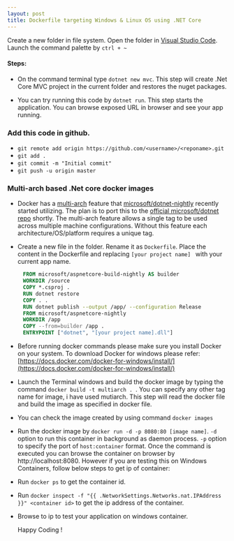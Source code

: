 ```yaml
---
layout: post
title: Dockerfile targeting Windows & Linux OS using .NET Core
---
```


Create a new folder in file system. Open the folder in [Visual Studio Code](https://code.visualstudio.com/). Launch the command palette by ``` ctrl + ~ ```

#### Steps:

* On the command terminal type ``` dotnet new mvc ```. This step will create .Net Core MVC project in the current folder and restores the nuget packages.

* You can try running this code by ``` dotnet run ```. This step starts the application. You can browse exposed URL in browser and see your app running.

### Add this code in github. 
* ``` git remote add origin https://github.com/<username>/<reponame>.git ```
* ``` git add . ```
* ``` git commit -m "Initial commit" ```
* ``` git push -u origin master ```

### Multi-arch based .Net core docker images
* Docker has a [multi-arch](https://github.com/moby/moby/issues/15866) feature that [microsoft/dotnet-nightly](https://hub.docker.com/r/microsoft/dotnet-nightly/) recently started utilizing. The plan is to port this to the [official microsoft/dotnet repo](https://hub.docker.com/r/microsoft/dotnet/) shortly. The multi-arch feature allows a single tag to be used across multiple machine configurations. Without this feature each architecture/OS/platform requires a unique tag. 

* Create a new file in the folder. Rename it as ``` Dockerfile ```. Place the content in the Dockerfile and replacing ```[your project name] ``` with your current app name.

 ``` dockerfile
      FROM microsoft/aspnetcore-build-nightly AS builder
      WORKDIR /source
      COPY *.csproj .
      RUN dotnet restore
      COPY . .
      RUN dotnet publish --output /app/ --configuration Release
      FROM microsoft/aspnetcore-nightly
      WORKDIR /app
      COPY --from=builder /app .
      ENTRYPOINT ["dotnet", "[your project name].dll"]
  ```
* Before running docker commands please make sure you install Docker on your system. To download Docker for windows please refer:[https://docs.docker.com/docker-for-windows/install/](https://docs.docker.com/docker-for-windows/install/) 

* Launch the Terminal windows and build the docker image by typing the command ```docker build -t multiarch . ```. You can specify any other tag name for image,  i have used mutiarch. This step will read the docker file and build the image as specified in docker file. 

* You can check the image created by using command ``` docker images ```

* Run the docker image by ``` docker run -d -p 8080:80 [image name] ```. ``` -d ``` option to run this container in background as daemon process.  ` -p ` option to specify the port of `host:container` format. Once the command is executed you can browse the container on browser by http://localhost:8080. However if you are testing this on Windows Containers, follow below steps to get ip of container:

* Run ``` docker ps ``` to get the container id.

* Run ``` docker inspect -f "{{ .NetworkSettings.Networks.nat.IPAddress }}" <container id> ``` to get the ip address of the container.
 
* Browse to ip to test your application on windows container.

   Happy Coding !

